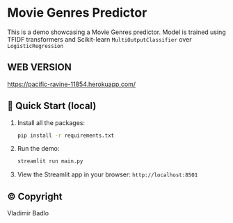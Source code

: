 # Movie Genres Predictor

This is a demo showcasing a Movie Genres predictor. 
Model is trained using TFIDF transformers and Scikit-learn `MultiOutputClassifier` over `LogisticRegression`

## WEB VERSION
https://pacific-ravine-11854.herokuapp.com/


## 🚀 Quick Start (local)

1. Install all the packages:
    ```bash
    pip install -r requirements.txt
    ```
2. Run the demo:
    ```bash
    streamlit run main.py
    ```
3. View the Streamlit app in your browser: `http://localhost:8501`

## © Copyright

Vladimir Badlo